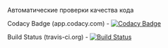 

Автоматические проверки качества кода

Codacy Badge (app.codacy.com) -
[![Codacy Badge](https://app.codacy.com/project/badge/Grade/7bd1b8ad1a0d48039a9d7809fd24b1b1)](https://www.codacy.com/manual/vinogor/topjava/dashboard?utm_source=github.com&amp;utm_medium=referral&amp;utm_content=vinogor/topjava&amp;utm_campaign=Badge_Grade)

Build Status (travis-ci.org) -
[![Build Status](https://travis-ci.org/vinogor/topjava.svg?branch=master)](https://travis-ci.org/vinogor/topjava)
